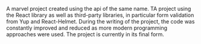 A marvel project created using the api of the same name. TA project using the React library as well as third-party libraries, in particular form validation from Yup and React-Helmet. During the writing of the project, the code was constantly improved and reduced as more modern programming approaches were used. The project is currently in its final form.